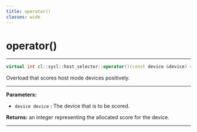 ```yaml
---
title: operator()
classes: wide
---
```

# operator()

---

```cpp
virtual int cl::sycl::host_selector::operator()(const device &device) const
```


Overload that scores host mode devices positively. 


---
**Parameters:**

 - `device device`
: The device that is to be scored. 

**Returns:** an integer representing the allocated score for the device. 

---
